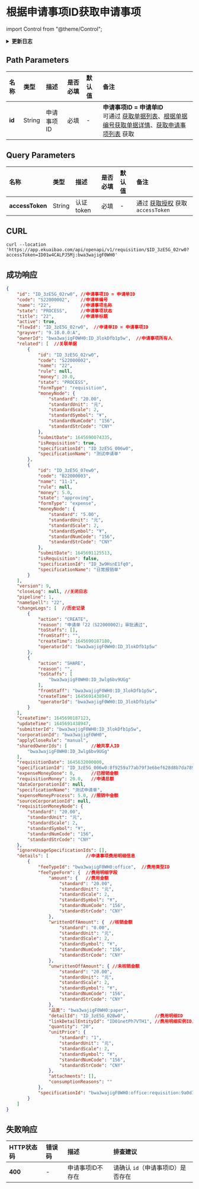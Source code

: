 # 根据申请事项ID获取申请事项

import Control from "@theme/Control";

<Control
method="GET"
url="/api/openapi/v1/requisition/$`id`"
/>

<details>
  <summary><b>更新日志</b></summary>
  <div>

- [**1.18.0**](/updateLog/update-log#1180)
  - 🐞 接口 **成功响应** `details` 下新增了 `writtenOffAmount`（核销金额）、`unwrittenOffAmount`（未核销金额）字段，用于报销单【按申请明细分别报销】时关联使用。
- [**1.15.0**](/updateLog/update-log#1150)
  - 🆕 新增了本接口。

</div>
</details>

## Path Parameters

| 名称      | 类型 | 描述 | 是否必填 | 默认值 | 备注 |
|:--------| :--- | :--- | :--- |:--- | :--- |
| **id**  | String | 申请事项ID | 必填 | - | **申请事项ID = 申请单ID**<br/>可通过 [获取单据列表](/docs/open-api/flows/get-forms-details-byStaff)、[根据单据编号获取单据详情](/docs/open-api/flows/get-forms-details-byCode)、[获取申请事项列表](/docs/open-api/flows/get-requisition-all) 获取 |

## Query Parameters

| 名称 | 类型 | 描述 | 是否必填 | 默认值 | 备注 |
| :--- | :--- | :--- | :--- |:--- | :--- |
| **accessToken** | String | 认证token | 必填 | - | 通过 [获取授权](/docs/open-api/getting-started/auth) 获取 `accessToken` |

## CURL
```shell
curl --location 'https://app.ekuaibao.com/api/openapi/v1/requisition/$ID_3zE5G_02rw0?accessToken=ID01w4CALPJ5Mj:bwa3wajigF0WH0'
```

## 成功响应
```json
{
    "id": "ID_3zE5G_02rw0", //申请事项ID = 申请单ID
    "code": "S22000002",    //申请单编号
    "name": "22",           //申请事项名称
    "state": "PROCESS",     //申请事项状态
    "title": "22",          //申请单标题
    "active": true,
    "flowId": "ID_3zE5G_02rw0",  //申请单ID = 申请事项ID
    "grayver": "9.10.0.0:A",
    "ownerId": "bwa3wajigF0WH0:ID_3lokDfb1p5w",  //申请事项所有人
    "related": [  //关联单据
        {
            "id": "ID_3zE5G_02rw0",
            "code": "S22000002",
            "name": "22",
            "rule": null,
            "money": 20.0,
            "state": "PROCESS",
            "formType": "requisition",
            "moneyNode": {
                "standard": "20.00",
                "standardUnit": "元",
                "standardScale": 2,
                "standardSymbol": "¥",
                "standardNumCode": "156",
                "standardStrCode": "CNY"
            },
            "submitDate": 1645690074335,
            "isRequisition": true,
            "specificationId": "ID_3zE5G_006w0",
            "specificationName": "测试申请单"
        },
        {
            "id": "ID_3zE5G_07ew0",
            "code": "B22000003",
            "name": "11-1",
            "rule": null,
            "money": 5.0,
            "state": "approving",
            "formType": "expense",
            "moneyNode": {
                "standard": "5.00",
                "standardUnit": "元",
                "standardScale": 2,
                "standardSymbol": "¥",
                "standardNumCode": "156",
                "standardStrCode": "CNY"
            },
            "submitDate": 1645691125513,
            "isRequisition": false,
            "specificationId": "ID_3w9HsnE1fq0",
            "specificationName": "日常报销单"
        }
    ],
    "version": 9,
    "closeLog": null, //关闭日志
    "pipeline": 1,
    "nameSpell": "22",
    "changeLogs": [  //历史记录
        {
            "action": "CREATE",
            "reason": "申请单「22（S22000002）」审批通过",
            "toStaffs": [],
            "fromStaff": "",
            "createTime": 1645690187180,
            "operatorId": "bwa3wajigF0WH0:ID_3lokDfb1p5w"
        },
        {
            "action": "SHARE",
            "reason": "",
            "toStaffs": [
                "bwa3wajigF0WH0:ID_3wlg6bv9UGg"
            ],
            "fromStaff": "bwa3wajigF0WH0:ID_3lokDfb1p5w",
            "createTime": 1645691438947,
            "operatorId": "bwa3wajigF0WH0:ID_3lokDfb1p5w"
        }
    ],
    "createTime": 1645690187123,
    "updateTime": 1645691438947,
    "submitterId": "bwa3wajigF0WH0:ID_3lokDfb1p5w",
    "corporationId": "bwa3wajigF0WH0",
    "applyCloseRule": "manual",
    "sharedOwnerIds": [         //被共享人ID
        "bwa3wajigF0WH0:ID_3wlg6bv9UGg"
    ],
    "requisitionDate": 1645632000000,
    "specificationId": "ID_3zE5G_006w0:8f9259a77ab79f3e6bef628d8b7da789da1c1c44",
    "expenseMoneyDone": 0,      //已报销金额
    "requisitionMoney": 20.0,   //申请总额
    "dataCorporationId": null,
    "specificationName": "测试申请单",
    "expenseMoneyProcess": 5.0, //报销中金额
    "sourceCorporationId": null,
    "requisitionMoneyNode": {
        "standard": "20.00",
        "standardUnit": "元",
        "standardScale": 2,
        "standardSymbol": "¥",
        "standardNumCode": "156",
        "standardStrCode": "CNY"
    },
    "ignoreUsageSpecificationIds": [],
    "details": [              //申请事项费用明细信息
        {
            "feeTypeId": "bwa3wajigF0WH0:office",  //费用类型ID
            "feeTypeForm": {  //费用明细字段
                "amount": {   //费用金额
                    "standard": "20.00",
                    "standardUnit": "元",
                    "standardScale": 2,
                    "standardSymbol": "¥",
                    "standardNumCode": "156",
                    "standardStrCode": "CNY"
                },
                "writtenOffAmount": {  //核销金额
                    "standard": "0.00",
                    "standardUnit": "元",
                    "standardScale": 2,
                    "standardSymbol": "¥",
                    "standardNumCode": "156",
                    "standardStrCode": "CNY"
                },
                "unwrittenOffAmount": { //未核销金额
                    "standard": "20.00",
                    "standardUnit": "元",
                    "standardScale": 2,
                    "standardSymbol": "¥",
                    "standardNumCode": "156",
                    "standardStrCode": "CNY"
                },
                "品类": "bwa3wajigF0WH0:paper",
                "detailId": "ID_3zE5G_02Bw0",           //费用明细ID
                "linkDetailEntityId": "ID01netPh7VTH1", //费用明细实例ID，用于报销单【按申请明细分别报销】时关联使用
                "quantity": "20",
                "unitPrice": {
                    "standard": "1",
                    "standardUnit": "元",
                    "standardScale": 2,
                    "standardSymbol": "¥",
                    "standardNumCode": "156",
                    "standardStrCode": "CNY"
                },
                "attachments": [],
                "consumptionReasons": ""
            },
            "specificationId": "bwa3wajigF0WH0:office:requisition:9a0d167c9a8deedcca0b39e42ef1a33d19824fa6"  //费用类型模板ID
        }
    ]
}
```

## 失败响应
| HTTP状态码 | 错误码 | 描述 | 排查建议 |
| :--- | :--- | :--- | :--- |
| **400** | - | 申请事项ID不存在 | 请确认 `id`（申请事项ID）是否存在 | 


